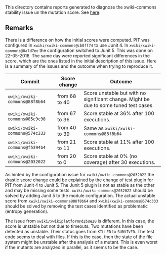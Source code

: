 This directory contains reports generated to diagnose the xwiki-commons stability issue un the mutation score. See [here](STAMP-project/pitest-descartes#62).

## Remarks

There is a difference on how the initial scores were computed. PIT was configured in `xwiki/xwiki-commons@cb0ff74` to use Junit 4. In `xwiki/xwiki-commons@0a7d7ee` the configuration switched to Junit 5. This was done on 22-05-2018. The same day were reported significant differences in the score, which are the ones listed in the initial description of this issue.
Here is a summary of the issues and the outcome when trying to reproduce it.

| Commit                        | Score change  | Outcome |
|-------------------------------|---------------|---------|
| `xwiki/xwiki-commons@88f8b64` | from 68 to 40 | Score unstable but with no significant change. Might be due to some tuned test cases. | 
| `xwiki/xwiki-commons@85c9c98` | from 67 to 36 | Score stable at 36% after 100 executions. |
| `xwiki/xwiki-commons@574c333` | from 40 to 39 | Same as `xwiki/xwiki-commons@88f8b64` |
| `xwiki/xwiki-commons@f5394b4` | from 21 to 11 | Score stable at 11% after 100 executions. |
| `xwiki/xwiki-commons@2032022` | from 20 to 0  | Score stable at 0% (no coverage) after 30 executions. |

As hinted by the configuration issue for `xwiki/xwiki-commons@2032022` the drastic score change could be explained by the change of test plugin for PIT from Junit 4 to Junit 5. The Junit 5 plugin is not as stable as the other and may be missing some tests.
`xwiki/xwiki-commons@2032022` should be solved by adding Junit 5 to the module configuration.
The actual unstable score from `xwiki/xwiki-commons@88f8b64` and `xwiki/xwiki-commons@574c333` should be solved by removing the test cases identified as problematic (entropy generation).

The issue from `xwiki/xwikiplatform@d2b8e20` is different. In this case, the score is unstable but not due to timeouts. Two mutations have been detected as unstable. Their status goes from `KILLED` to `SURVIVED`. The test code seems to deal with files. If this is the case, then the state of the file system might be unstable after the analysis of a mutant. This is even worst if the mutants are analyzed in parallel, as it seems to be the case.
